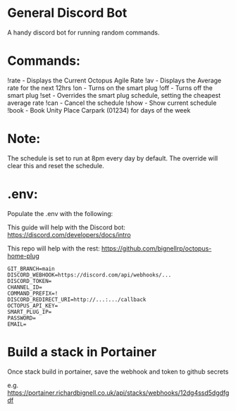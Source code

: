 # General Discord Bot

A handy discord bot for running random commands.

# Commands:
!rate - Displays the Current Octopus Agile Rate
!av - Displays the Average rate for the next 12hrs
!on - Turns on the smart plug
!off - Turns off the smart plug
!set - Overrides the smart plug schedule, setting the cheapest average rate
!can - Cancel the schedule
!show - Show current schedule
!book - Book Unity Place Carpark (01234) for days of the week

# Note:
The schedule is set to run at 8pm every day by default.
The override will clear this and reset the schedule.

# .env:
Populate the .env with the following:

This guide will help with the Discord bot: https://discord.com/developers/docs/intro

This repo will help with the rest: https://github.com/bignellrp/octopus-home-plug

```
GIT_BRANCH=main
DISCORD_WEBHOOK=https://discord.com/api/webhooks/...
DISCORD_TOKEN=
CHANNEL_ID=
COMMAND_PREFIX=!
DISCORD_REDIRECT_URI=http://...:.../callback
OCTOPUS_API_KEY=
SMART_PLUG_IP=
PASSWORD=
EMAIL=
```

# Build a stack in Portainer
Once stack build in portainer, save the webhook and token to github secrets

e.g. https://portainer.richardbignell.co.uk/api/stacks/webhooks/12dg4ssd5dgdfgdf